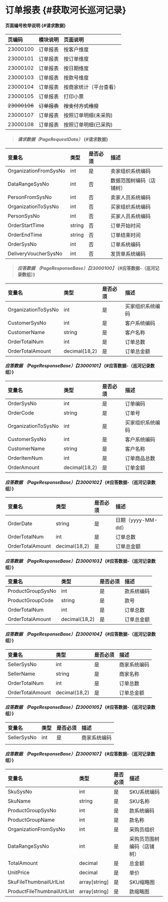 # 订单报表 {#获取河长巡河记录}

#### 页面编号枚举说明 {#请求数据}

| 页编码 | 模块说明 | 页面说明 |
| :--- | :--- | :--- |
| 23000100 | 订单报表 | 按客户维度 |
| 23000101 | 订单报表 | 按订单维度 |
| 23000102 | 订单报表 | 按日期维度 |
| 23000103 | 订单报表 | 按款号维度 |
| 23000104 | 订单报表 | 按商家统计（平台查看） |
| 23000105 | 订单报表 | 打印小票 |
| ~~23000106~~ | ~~订单报表~~ | ~~按支付方式维度~~ |
| 23000107 | 订单报表 | 按照订单明细(未采购)|
| 23000108 | 订单报表 | 按照订单明细(已采购)|

> #### _请求数据（PageRequestData）_ {#请求数据}

| 变量名 | 类型 | 是否必须 | 描述 |
| :--- | :--- | :--- | :--- |
| OrganizationFromSysNo | int | 是 | 卖家组织系统编码 |
| DataRangeSysNo | int | 否 | 数据范围树编码（店铺树） |
| PersonFromSysNo | int | 否 | 卖家人员系统编码 |
| OrganizationToSysNo | int | 否 | 买家组织系统编码 |
| PersonSysNo | int | 否 | 买家人员系统编码 |
| OrderStartTime | string | 否 | 订单开始时间 |
| OrderEndTime | string | 否 | 订单结束时间 |
| OrderSysNo | int | 否 | 订单系统编码 |
| DeliveryVoucherSysNo | int | 否 | 发货单系统编码 |

> #### _应答数据 （PageResponseBase）【23000100】_ {#应答数据-（巡河记录数组）}

| 变量名 | 类型 | 是否必须 | 描述 |
| :--- | :--- | :--- | :--- |
| OrganizationToSysNo | int | 是 | 买家组织系统编码 |
| CustomerSysNo | int | 是 | 客户系统编码 |
| CustomerName | string | 是 | 客户名称 |
| OrderTotalNum | int | 是 | 订单总数 |
| OrderTotalAmount | decimal\(18,2\) | 是 | 订单总金额 |

#### _应答数据 （PageResponseBase）【23000101】_ {#应答数据-（巡河记录数组）}

| 变量名 | 类型 | 是否必须 | 描述 |
| :--- | :--- | :--- | :--- |
| OrderSysNo | int | 是 | 订单编码 |
| OrderCode | string | 是 | 订单号 |
| OrganizationToSysNo | int | 是 | 买家组织系统编码 |
| CustomerSysNo | int | 是 | 客户系统编码 |
| CustomerName | string | 是 | 客户名称 |
| OrderItemNum | int | 是 | 订单商品总数 |
| OrderAmount | decimal\(18,2\) | 是 | 订单金额 |

#### _应答数据 （PageResponseBase）【23000102】_ {#应答数据-（巡河记录数组）}

| 变量名 | 类型 | 是否必须 | 描述 |
| :--- | :--- | :--- | :--- |
| OrderDate | string | 是 | 日期（yyyy-MM-dd） |
| OrderTotalNum | int | 是 | 订单总数 |
| OrderTotalAmount | decimal\(18,2\) | 是 | 订单总金额 |

#### _应答数据 （PageResponseBase）【23000103】_ {#应答数据-（巡河记录数组）}

| 变量名 | 类型 | 是否必须 | 描述 |
| :--- | :--- | :--- | :--- |
| ProductGroupSysNo | int | 是 | 款系统编码 |
| ProductGroupCode | string | 是 | 款号 |
| OrderTotalNum | int | 是 | 订单总数 |
| OrderTotalAmount | decimal\(18,2\) | 是 | 订单总金额 |

#### _应答数据 （PageResponseBase）【23000104】_ {#应答数据-（巡河记录数组）}

| 变量名 | 类型 | 是否必须 | 描述 |
| :--- | :--- | :--- | :--- |
| SellerSysNo | int | 是 | 商家系统编码 |
| SellerName | string | 是 | 商家名称 |
| OrderTotalNum | int | 是 | 订单总数 |
| OrderTotalAmount | decimal\(18,2\) | 是 | 订单总金额 |

#### _应答数据 （PageResponseBase）【23000105】_ {#应答数据-（巡河记录数组）}

| 变量名 | 类型 | 是否必须 | 描述 |
| :--- | :--- | :--- | :--- |
| SellerSysNo | int | 是 | 商家系统编码 |
|  |  |  |  |

 #### _应答数据 （PageResponseBase）【23000107】_ {#应答数据-（巡河记录数组）}

| 变量名 | 类型 | 是否必须 | 描述 |
| :--- | :--- | :--- | :--- |
| SkuSysNo| int | 是 | SKU系统编码 |
| SkuName| string| 是 | SKU名称 |
| ProductGroupSysNo| int | 是 | 款系统编码 |
| ProductGroupName| int | 是 | 款名称 |
| OrganizationFromSysNo| int | 是 | 采购员组织|
| DataRangeSysNo| int | 是 | 采购员范围树编码（店铺树）|
| TotalAmount| decimal| 是 | 总金额 |
| UnitPrice| decimal| 是 | 单价|
| SkuFileThumbnailUrlList| array[string]| 是 | SKU缩略图|
| ProductFileThumbnailUrlList| array[string]| 是 | 款缩略图|

